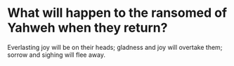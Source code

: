 # What will happen to the ransomed of Yahweh when they return?

Everlasting joy will be on their heads; gladness and joy will overtake them; sorrow and sighing will flee away.
